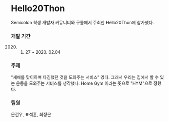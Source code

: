 # Hello20Thon

Semicolon 학생 개발자 커뮤니티와 구름에서 주최한 Hello20Thon에 참가했다.

### 개발 기간
2020. 01. 27 ~ 2020. 02.04

### 주제
"새해를 맞이하며 다짐했던 것을 도와주는 서비스" 였다.
그래서 우리는 집에서 할 수 있는 운동을 도와주는 서비스를 생각했다.
Home Gym 이라는 뜻으로 "HYM"으로 정했다.

### 팀원
문건우, 표석훈, 최정은

